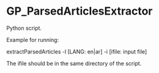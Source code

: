 # GP_ParsedArticlesExtractor

Python script.

Example for running:

extractParsedArticles -l [LANG: en|ar] -i [ifile: input file]

The ifile should be in the same directory of the script.

